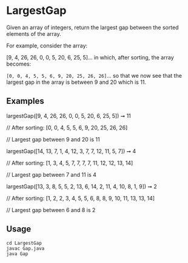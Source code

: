 # LargestGap

Given an array of integers, return the largest gap between the sorted elements of the array.

For example, consider the array:

[9, 4, 26, 26, 0, 0, 5, 20, 6, 25, 5]... in which, after sorting, the array becomes:

<code>[0, 0, 4, 5, 5, 6, 9, 20, 25, 26, 26]</code>... so that we now see that the largest gap in the array is between 9 and 20 which is 11.

## Examples

largestGap([9, 4, 26, 26, 0, 0, 5, 20, 6, 25, 5]) ➞ 11

// After sorting: [0, 0, 4, 5, 5, 6, 9, 20, 25, 26, 26]

// Largest gap between 9 and 20 is 11


largestGap([14, 13, 7, 1, 4, 12, 3, 7, 7, 12, 11, 5, 7]) ➞ 4

// After sorting: [1, 3, 4, 5, 7, 7, 7, 7, 11, 12, 12, 13, 14]

// Largest gap between 7 and 11 is 4


largestGap([13, 3, 8, 5, 5, 2, 13, 6, 14, 2, 11, 4, 10, 8, 1, 9]) ➞ 2

// After sorting: [1, 2, 2, 3, 4, 5, 5, 6, 8, 8, 9, 10, 11, 13, 13, 14]

// Largest gap between 6 and 8 is 2


## Usage

    cd LargestGap
    javac Gap.java
    java Gap
